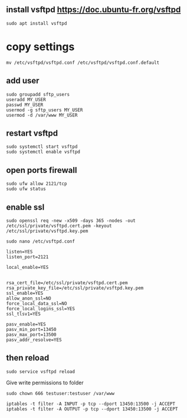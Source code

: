 ##  install vsftpd https://doc.ubuntu-fr.org/vsftpd
```
sudo apt install vsftpd
```
  
# copy settings
```
mv /etc/vsftpd/vsftpd.conf /etc/vsftpd/vsftpd.conf.default
```
##  add user
```
sudo groupadd sftp_users
useradd MY_USER
passwd MY_USER
usermod -g sftp_users MY_USER
usermod -d /var/www MY_USER
```
##  restart vsftpd
```
sudo systemctl start vsftpd
sudo systemctl enable vsftpd
```
##  open ports firewall 
```
sudo ufw allow 2121/tcp
sudo ufw status
``` 
##  enable ssl
  
```
sudo openssl req -new -x509 -days 365 -nodes -out /etc/ssl/private/vsftpd.cert.pem -keyout /etc/ssl/private/vsftpd.key.pem
```
```
sudo nano /etc/vsftpd.conf
```
```
listen=YES
listen_port=2121   

local_enable=YES


rsa_cert_file=/etc/ssl/private/vsftpd.cert.pem
rsa_private_key_file=/etc/ssl/private/vsftpd.key.pem
ssl_enable=YES
allow_anon_ssl=NO
force_local_data_ssl=NO
force_local_logins_ssl=YES
ssl_tlsv1=YES

pasv_enable=YES
pasv_min_port=13450
pasv_max_port=13500
pasv_addr_resolve=YES
```
  
## then reload
 ```
sudo service vsftpd reload
```
Give write permissions to folder 
```
sudo chown 666 testuser:testuser /var/www 
```

```
iptables -t filter -A INPUT -p tcp --dport 13450:13500 -j ACCEPT
iptables -t filter -A OUTPUT -p tcp --dport 13450:13500 -j ACCEPT
```
